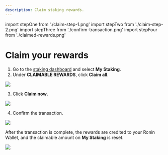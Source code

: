 ```yaml
---
description: Claim staking rewards.
---
```

import stepOne from './claim-step-1.png'
import stepTwo from './claim-step-2.png'
import stepThree from './confirm-transaction.png'
import stepFour from './claimed-rewards.png'

# Claim your rewards

1. Go to the [staking dashboard](https://saigon-staking.roninchain.com/) and select **My Staking**.
2. Under **CLAIMABLE REWARDS**, click **Claim all**.

<img src={stepOne} width={1280} />

3. Click **Claim now**.

<img src={stepTwo} width={416} />

4. Confirm the transaction.

<img src={stepThree} width={375} />

After the transaction is complete, the rewards are credited to your Ronin Wallet, and the claimable amount on **My Staking** is reset.

<img src={stepFour} width={1280} />